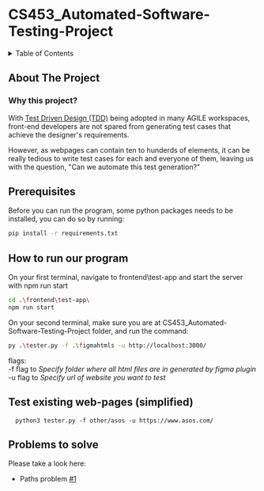 # CS453_Automated-Software-Testing-Project

<details>
  <summary>Table of Contents</summary>
  <ol>
    <li><a href="#about-the-project">About The Project</a></li>
  </ol>
</details>

<!-- ABOUT THE PROJECT -->
## About The Project
### Why this project?
With [Test Driven Design (TDD)](https://en.wikipedia.org/wiki/Test-driven_development) being adopted in many AGILE workspaces, front-end developers are not spared from generating test cases that achieve the designer's requirements.

However, as webpages can contain ten to hunderds of elements, it can be really tedious to write test cases for each and everyone of them, leaving us with the question, "Can we automate this test generation?"

<!-- Prerequisite -->
## Prerequisites
Before you can run the program, some python packages needs to be installed, you can do so by running:
  ```sh
  pip install -r requirements.txt
  ```

<!-- How to run our program -->
## How to run our program

On your first terminal, navigate to frontend\test-app and start the server with npm run start
  ```sh
  cd .\frontend\test-app\ 
  npm run start
  ```
On your second terminal, make sure you are at CS453_Automated-Software-Testing-Project folder, and run the command:
  ```sh
  py .\tester.py -f .\figmahtmls -u http://localhost:3000/
  ```
  
  flags: <br />
  -f  flag to    _Specify folder where all html files are in generated by figma plugin_ <br/>
  -u  flag to    _Specify url of website you want to test_

## Test existing web-pages (simplified)

```
  python3 tester.py -f other/asos -u https://www.asos.com/
```

## Problems to solve

Please take a look here:
* Paths problem [#1](https://github.com/bojx96/CS453_Automated-Software-Testing-Project/issues/2)

